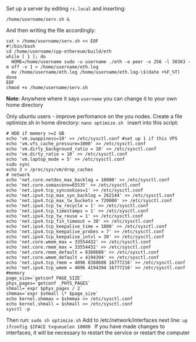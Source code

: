 Set up a server by editing `rc.local` and inserting:

```
/home/username/serv.sh &
```

And then writing the file accordingly:

```
cat > /home/username/serv.sh << EOF
#!/bin/bash
cd /home/username/cpp-ethereum/build/eth
while [ 1 ]; do
  HOME=/home/username sudo -u username ./eth -o peer -x 256 -l 30303 -m off -v 1 > /home/username/eth.log
  mv /home/username/eth.log /home/username/eth.log-\$(date +%F_%T)
done
EOF
chmod +x /home/username/serv.sh
```

**Note:** Anywhere where it says `username` you can change it to your own home directory

Only ubuntu users - improve perfomance on the you nodes. 
Сreate a file optimize.sh in home directory:
`nano optimize.sh
`
insert into this script:
```#!/bin/bash
# HDD if memory >=2 GB
echo 'vm.swappiness=10' >> /etc/sysctl.conf #set up 1 if this VPS
echo 'vm.vfs_cache_pressure=1000' >> /etc/sysctl.conf
echo 'vm.dirty_background_ratio = 10' >> /etc/sysctl.conf
echo 'vm.dirty_ratio = 10' >> /etc/sysctl.conf
echo 'vm.laptop_mode = 5' >> /etc/sysctl.conf
sudo sync
echo 3 > /proc/sys/vm/drop_caches
# network
echo 'net.core.netdev_max_backlog = 10000' >> /etc/sysctl.conf
echo 'net.core.somaxconn=65535' >> /etc/sysctl.conf
echo 'net.ipv4.tcp_syncookies=1' >> /etc/sysctl.conf
echo 'net.ipv4.tcp_max_syn_backlog = 262144' >> /etc/sysctl.conf
echo 'net.ipv4.tcp_max_tw_buckets = 720000' >> /etc/sysctl.conf
echo 'net.ipv4.tcp_tw_recycle = 1' >> /etc/sysctl.conf
echo 'net.ipv4.tcp_timestamps = 1' >> /etc/sysctl.conf
echo 'net.ipv4.tcp_tw_reuse = 1' >> /etc/sysctl.conf
echo 'net.ipv4.tcp_fin_timeout = 30' >> /etc/sysctl.conf
echo 'net.ipv4.tcp_keepalive_time = 1800' >> /etc/sysctl.conf
echo 'net.ipv4.tcp_keepalive_probes = 7' >> /etc/sysctl.conf
echo 'net.ipv4.tcp_keepalive_intvl = 30' >> /etc/sysctl.conf
echo 'net.core.wmem_max = 33554432' >> /etc/sysctl.conf
echo 'net.core.rmem_max = 33554432' >> /etc/sysctl.conf
echo 'net.core.rmem_default = 8388608' >> /etc/sysctl.conf
echo 'net.core.wmem_default = 4194394' >> /etc/sysctl.conf
echo 'net.ipv4.tcp_rmem = 4096 8388608 16777216' >> /etc/sysctl.conf
echo 'net.ipv4.tcp_wmem = 4096 4194394 16777216' >> /etc/sysctl.conf
#memory
page_size=`getconf PAGE_SIZE`
phys_pages=`getconf _PHYS_PAGES`
shmall=`expr $phys_pages / 2`
shmmax=`expr $shmall \* $page_size`
echo kernel.shmmax = $shmmax >> /etc/sysctl.conf
echo kernel.shmall = $shmall >> /etc/sysctl.conf
sysctl -p
```
Then run:
`sudo sh optimize.sh`
Add to /etc/network/interfaces next line:
`up ifconfig $IFACE txqueuelen 10000
`
If you have made changes to interfaces, it will be necessary to restart the service or restart the computer

